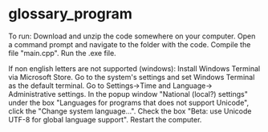 # glossary_program

To run:
Download and unzip the code somewhere on your computer.
Open a command prompt and navigate to the folder with the code.
Compile the file "main.cpp".
Run the .exe file.

If non english letters are not supported (windows):
Install Windows Terminal via Microsoft Store.
Go to the system's settings and set Windows Terminal as the default terminal.
Go to Settings->Time and Language-> Administrative settings.
In the popup window "National (local?) settings" under the box "Languages for programs that does not support Unicode", click the "Change system language...".
Check the box "Beta: use Unicode UTF-8 for global language support".
Restart the computer.
